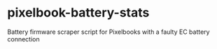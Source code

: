 # pixelbook-battery-stats
Battery firmware scraper script for Pixelbooks with a faulty EC battery connection
